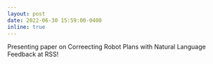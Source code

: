 ```yaml
---
layout: post
date: 2022-06-30 15:59:00-0400
inline: true
---
```


Presenting paper on Correecting Robot Plans with Natural Language Feedback at RSS!
